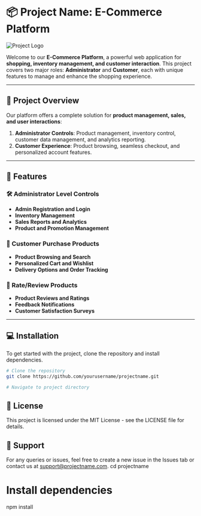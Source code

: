 # 📦 Project Name: E-Commerce Platform

![Project Logo](https://your-image-link.com/logo.png)

Welcome to our **E-Commerce Platform**, a powerful web application for **shopping, inventory management, and customer interaction**. This project covers two major roles: **Administrator** and **Customer**, each with unique features to manage and enhance the shopping experience.

---

## 🎯 Project Overview

Our platform offers a complete solution for **product management, sales, and user interactions**:

1. **Administrator Controls**: Product management, inventory control, customer data management, and analytics reporting.
2. **Customer Experience**: Product browsing, seamless checkout, and personalized account features.

---


## 🌟 Features

### 🛠️ Administrator Level Controls

- **Admin Registration and Login**
- **Inventory Management**
- **Sales Reports and Analytics**
- **Product and Promotion Management**

### 🛒 Customer Purchase Products

- **Product Browsing and Search**
- **Personalized Cart and Wishlist**
- **Delivery Options and Order Tracking**

### 🌟 Rate/Review Products

- **Product Reviews and Ratings**
- **Feedback Notifications**
- **Customer Satisfaction Surveys**

---

## 💻 Installation

To get started with the project, clone the repository and install dependencies.

```bash
# Clone the repository
git clone https://github.com/yourusername/projectname.git

# Navigate to project directory
```
## 📜 License

This project is licensed under the MIT License - see the LICENSE file for details.

## 🙋 Support

For any queries or issues, feel free to create a new issue in the Issues tab or contact us at support@projectname.com.
cd projectname

# Install dependencies
npm install
